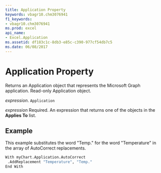 ```yaml
---
title: Application Property
keywords: vbagr10.chm3076941
f1_keywords:
- vbagr10.chm3076941
ms.prod: excel
api_name:
- Excel.Application
ms.assetid: df183c1c-8db3-e85c-c390-977cf54db7c5
ms.date: 06/08/2017
---
```



# Application Property

Returns an Application object that represents the Microsoft Graph application. Read-only Application object.

_expression_. `Application`

 _expression_ Required. An expression that returns one of the objects in the **Applies To** list.


## Example

This example substitutes the word "Temp." for the word "Temperature" in the array of AutoCorrect replacements.


```vb
With myChart.Application.AutoCorrect 
 .AddReplacement "Temperature", "Temp." 
End With
```


